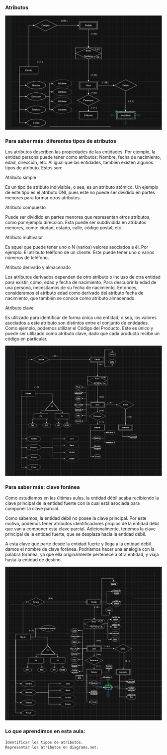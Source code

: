 ### Atributos

![](image.png)


### Para saber más: diferentes tipos de atributos

Los atributos describen las propiedades de las entidades. Por ejemplo, la entidad persona puede tener como atributos: Nombre, fecha de nacimiento, edad, dirección, etc. Al igual que las entidades, también existen algunos tipos de atributo. Estos son:

Atributo simple

Es un tipo de atributo indivisible, o sea, es un atributo atómico. Un ejemplo de este tipo es el atributo DNI, pues este no puede ser dividido en partes menores para formar otros atributos.

Atributo compuesto

Puede ser dividido en partes menores que representan otros atributos, como por ejemplo dirección. Esta puede ser subdividida en atributos menores, como: ciudad, estado, calle, código postal, etc.

Atributo multivalor

Es aquel que puede tener uno o N (varios) valores asociados a él. Por ejemplo: El atributo teléfono de un cliente. Este puede tener uno o varios números de teléfono.

Atributo derivado y almacenado

Los atributos derivados dependen de otro atributo o incluso de otra entidad para existir, como, edad y fecha de nacimiento. Para descubrir la edad de una persona, necesitamos de su fecha de nacimiento. Entonces, consideramos el atributo edad como derivado del atributo fecha de nacimiento, que también se conoce como atributo almacenado.

Atributo clave

Es utilizado para identificar de forma única una entidad, o sea, los valores asociados a este atributo son distintos entre el conjunto de entidades. Como ejemplo, podemos utilizar el Código del Producto. Este es único y puede ser utilizado como atributo clave, dado que cada producto recibe un código en particular.


![alt text](image-1.png)

### Para saber más: clave foránea

Como estudiamos en las últimas aulas, la entidad débil acaba recibiendo la clave principal de la entidad fuerte con la cual está asociada para componer la clave parcial.

Como sabemos, la entidad débil no posee la clave principal. Por este motivo, podemos tener atributos identificadores propios de la entidad débil que van a componer esta clave parcial. Adicionalmente, tenemos la clave principal de la entidad fuerte, que se desplaza hacia la entidad débil.

A esta clave que parte desde la entidad fuerte y llega a la entidad débil damos el nombre de clave foránea. Podríamos hacer una analogía con la palabra foránea, ya que ella originalmente pertenece a otra entidad, y viaja hasta la entidad de destino.

![alt text](image-2.png)

### Lo que aprendimos en esta aula:

    Identificar los tipos de atributos.
    Representar los atributos en diagrams.net.


